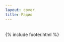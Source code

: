 ```yaml
---
layout: cover
title: Радио
---
```

  <!-- Основной градиентный фон -->
  <div class="gradient"></div>

  <!-- Овальная кнопка для перехода на /live -->
  <div id="startButton" class="oval-button" onclick="window.location.href='{{ site.url }}/live'">
    <div class="triangle"></div>
  </div>
<br>
  {% include footer.html %}
